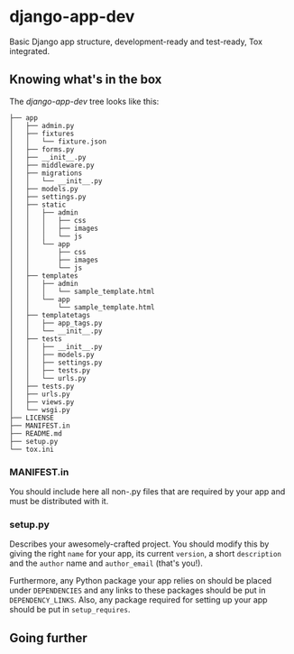 django-app-dev
==============

Basic Django app structure, development-ready and test-ready, Tox integrated.


Knowing what's in the box
-------------------------

The _django-app-dev_ tree looks like this:


```
├── app
│   ├── admin.py
│   ├── fixtures
│   │   └── fixture.json
│   ├── forms.py
│   ├── __init__.py
│   ├── middleware.py
│   ├── migrations
│   │   └── __init__.py
│   ├── models.py
│   ├── settings.py
│   ├── static
│   │   ├── admin
│   │   │   ├── css
│   │   │   ├── images
│   │   │   └── js
│   │   └── app
│   │       ├── css
│   │       ├── images
│   │       └── js
│   ├── templates
│   │   ├── admin
│   │   │   └── sample_template.html
│   │   └── app
│   │       └── sample_template.html
│   ├── templatetags
│   │   ├── app_tags.py
│   │   └── __init__.py
│   ├── tests
│   │   ├── __init__.py
│   │   ├── models.py
│   │   ├── settings.py
│   │   ├── tests.py
│   │   └── urls.py
│   ├── tests.py
│   ├── urls.py
│   ├── views.py
│   └── wsgi.py
├── LICENSE
├── MANIFEST.in
├── README.md
├── setup.py
└── tox.ini

```

### MANIFEST.in

You should include here all non-.py files that are required by your app and must be distributed with it.

### setup.py

Describes your awesomely-crafted project. You should modify this by giving the right `name` for your app, its current `version`, a short `description` and the `author` name and `author_email` (that's you!).

Furthermore, any Python package your app relies on should be placed under `DEPENDENCIES` and any links to these packages should be put in `DEPENDENCY_LINKS`. Also, any package required for setting up your app should be put in `setup_requires`.


Going further
-------------
